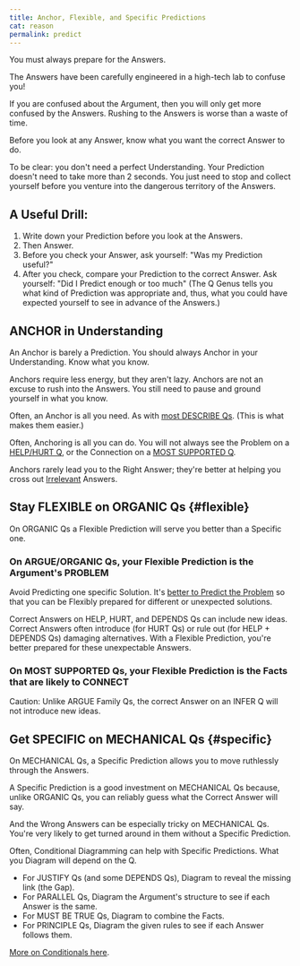 ```yaml
---
title: Anchor, Flexible, and Specific Predictions
cat: reason
permalink: predict
---
```


You must always prepare for the Answers.

The Answers have been carefully engineered in a high-tech lab to confuse you!

If you are confused about the Argument, then you will only get more confused by the Answers. Rushing to the Answers is worse than a waste of time.

Before you look at any Answer, know what you want the correct Answer to do.

To be clear: you don't need a perfect Understanding. Your Prediction doesn't need to take more than 2 seconds. You just need to stop and collect yourself before you venture into the dangerous territory of the Answers.

## A Useful Drill:

1. Write down your Prediction before you look at the Answers.
1. Then Answer.
1. Before you check your Answer, ask yourself: "Was my Prediction useful?"
1. After you check, compare your Prediction to the correct Answer. Ask yourself: "Did I Predict enough or too much" (The Q Genus tells you what kind of Prediction was appropriate and, thus, what you could have expected yourself to see in advance of the Answers.)

## ANCHOR in Understanding

An Anchor is barely a Prediction. You should always Anchor in your Understanding. Know what you know.

Anchors require less energy, but they aren't lazy. Anchors are not an excuse to rush into the Answers. You still need to pause and ground yourself in what you know.

Often, an Anchor is all you need. As with [most DESCRIBE Qs](describe.html). (This is what makes them easier.)

Often, Anchoring is all you can do. You will not always see the Problem on a [HELP/HURT Q](argue.html#hurt), or the Connection on a [MOST SUPPORTED Q](infer.html#most-supported).

Anchors rarely lead you to the Right Answer; they're better at helping you cross out [Irrelevant](glossary.html#relevance) Answers.

## Stay FLEXIBLE on ORGANIC Qs {#flexible}

On ORGANIC Qs a Flexible Prediction will serve you better than a Specific one.

### On ARGUE/ORGANIC Qs, your Flexible Prediction is the Argument's PROBLEM

Avoid Predicting one specific Solution. It's [better to Predict the Problem](flaws.html#solutions) so that you can be Flexibly prepared for different or unexpected solutions.

Correct Answers on HELP, HURT, and DEPENDS Qs can include new ideas. Correct Answers often introduce (for HURT Qs) or rule out (for HELP + DEPENDS Qs) damaging alternatives. With a Flexible Prediction, you're better prepared for these unexpectable Answers.

### On MOST SUPPORTED Qs, your Flexible Prediction is the Facts that are likely to CONNECT

Caution: Unlike ARGUE Family Qs, the correct Answer on an INFER Q will not introduce new ideas.

## Get SPECIFIC on MECHANICAL Qs {#specific}

On MECHANICAL Qs, a Specific Prediction allows you to move ruthlessly through the Answers.

A Specific Prediction is a good investment on MECHANICAL Qs because, unlike ORGANIC Qs, you can reliably guess what the Correct Answer will say.

And the Wrong Answers can be especially tricky on MECHANICAL Qs. You're very likely to get turned around in them without a Specific Prediction.

Often, Conditional Diagramming can help with Specific Predictions. What you Diagram will depend on the Q.

- For JUSTIFY Qs (and some DEPENDS Qs), Diagram to reveal the missing link (the Gap).
- For PARALLEL Qs, Diagram the Argument's structure to see if each Answer is the same.
- For MUST BE TRUE Qs, Diagram to combine the Facts.
- For PRINCIPLE Qs, Diagram the given rules to see if each Answer follows them.

[More on Conditionals here](conditionals.html).
